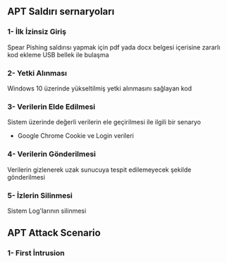 ## APT Saldırı sernaryoları
### 1- İlk İzinsiz Giriş
Spear Pishing saldırısı yapmak için pdf yada docx belgesi içerisine zararlı kod ekleme
USB bellek ile bulaşma
### 2- Yetki Alınması
Windows 10 üzerinde yükseltilmiş yetki alınmasını sağlayan kod
### 3- Verilerin Elde Edilmesi
Sistem üzerinde değerli verilerin ele geçirilmesi ile ilgili bir senaryo
- Google Chrome Cookie ve Login verileri
### 4- Verilerin Gönderilmesi
Verilerin gizlenerek uzak sunucuya tespit edilemeyecek şekilde gönderilmesi
### 5- İzlerin Silinmesi
Sistem Log'larının silinmesi


## APT Attack Scenario
### 1- First İntrusion